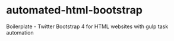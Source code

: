 # automated-html-bootstrap
Boilerplate - Twitter Bootstrap 4 for HTML websites with gulp task automation
